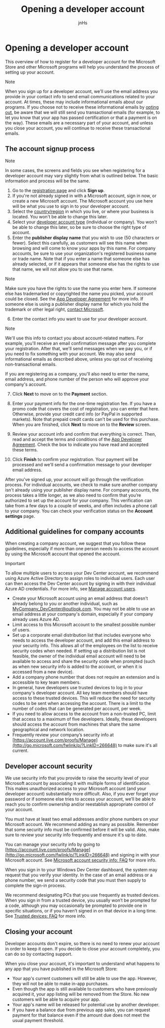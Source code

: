 ﻿---
author: jnHs
ms.assetid: 284EBA1F-BFB4-4CDA-9F05-4927CDACDAA7
title: Opening a developer account
description: This overview of how to register for a developer account for the Microsoft Store and other Microsoft programs will help you understand the process of setting up your account.
ms.author: wdg-dev-content
ms.date: 06/19/2017
ms.topic: article
ms.prod: windows
ms.technology: uwp
keywords: windows 10, uwp
---
# Opening a developer account

This overview of how to register for a developer account for the Microsoft Store and other Microsoft programs will help you understand the process of setting up your account.

> [!NOTE]
> When you sign up for a developer account, we'll use the email address you provide in your contact info to send email communications related to your account. At times, these may include informational emails about our programs. If you choose not to receive these informational emails by [opting out](http://go.microsoft.com/fwlink/p/?LinkId=533280), be aware that we will still send you transactional emails (for example, to let you know that your app has passed certification or that a payment is on the way). These emails are a necessary part of your account, and unless you close your account, you will continue to receive these transactional emails.

## The account signup process

> [!NOTE]
> In some cases, the screens and fields you see when registering for a developer account may vary slightly from what is outlined below. The basic information and process will be the same.

1.  Go to the [registration page](http://go.microsoft.com/fwlink/p/?LinkId=615100) and click **Sign up**.
2.  If you're not already signed in with a Microsoft account, sign in now, or create a new Microsoft account. The Microsoft account you use here will be what you use to sign in to your developer account.
3.  Select the [country/region](account-types-locations-and-fees.md#developer-account-and-app-submission-markets) in which you live, or where your business is located. You won't be able to change this later.
4.  Select your [developer account type](account-types-locations-and-fees.md) (individual or company). You won't be able to change this later, so be sure to choose the right type of account.
5.  Enter the **publisher display name** that you wish to use (50 characters or fewer). Select this carefully, as customers will see this name when browsing and will come to know your apps by this name. For company accounts, be sure to use your organization's registered business name or trade name. Note that if you enter a name that someone else has already selected, or if it appears that someone else has the rights to use that name, we will not allow you to use that name. 

  > [!NOTE]
  > Make sure you have the rights to use the name you enter here. If someone else has trademarked or copyrighted the name you picked, your account could be closed. See the [App Developer Agreement](https://msdn.microsoft.com/library/windows/apps/Hh694058) for more info. If someone else is using a publisher display name for which you hold the trademark or other legal right, [contact Microsoft](http://go.microsoft.com/fwlink/p/?LinkId=233777).    
6.  Enter the contact info you want to use for your developer account.

  > [!NOTE]
  > We'll use this info to contact you about account-related matters. For example, you'll receive an email confirmation message after you complete your registration. After that, we'll send messages when we pay you, or if you need to fix something with your account. We may also send informational emails as described above, unless you opt out of receiving non-transactional emails.

   If you are registering as a company, you'll also need to enter the name, email address, and phone number of the person who will approve your company's account.

7.  Click **Next** to move on to the **Payment** section.

8.  Enter your payment info for the one-time registration fee. If you have a promo code that covers the cost of registration, you can enter that here. Otherwise, provide your credit card info (or PayPal in supported markets). Note that prepaid credit cards can't be used for this purchase. When you are finished, click **Next** to move on to the **Review** screen.

9.  Review your account info and confirm that everything is correct. Then, read and accept the terms and conditions of the [App Developer Agreement](https://msdn.microsoft.com/library/windows/apps/Hh694058). Check the box to indicate you have read and accepted these terms.

10.  Click **Finish** to confirm your registration. Your payment will be processed and we'll send a confirmation message to your developer email address.

After you've signed up, your account will go through the verification process. For individual accounts, we check to make sure another company isn't already using your publisher display name. For company accounts, the process takes a little longer, as we also need to confirm that you’re authorized to set up the account for your company. This verification can take from a few days to a couple of weeks, and often includes a phone call to your company. You can check your verification status on the **Account settings** page. 

## Additional guidelines for company accounts

When creating a company account, we suggest that you follow these guidelines, especially if more than one person needs to access the account by using the Microsoft account that opened the account. 

> [!IMPORTANT]
> To allow multiple users to access your Dev Center account, we recommend using Azure Active Directory to assign roles to individual users. Each user can then access the Dev Center account by signing in with their individual Azure AD credentials. For more info, see [Manage account users](manage-account-users.md).

-   Create your Microsoft account using an email address that doesn't already belong to you or another individual, such as MyCompany_DevCenter@outlook.com. You may not be able to use an email address at your company's domain, especially if your company already uses Azure AD.
-   Limit access to this Microsoft account to the smallest possible number of users.
-   Set up a corporate email distribution list that includes everyone who needs to access the developer account, and add this email address to your security info. This allows all of the employees on the list to receive security codes when needed. If setting up a distribution list is not feasible, the owner of the individual email account will need to be available to access and share the security code when prompted (such as when new security info is added to the account, or when it is accessed from a new device).
-   Add a company phone number that does not require an extension and is accessible to key team members.
-   In general, have developers use trusted devices to log in to your company's developer account. All key team members should have access to these trusted devices. This will reduce the need for security codes to be sent when accessing the account. There is a limit to the number of codes that can be generated per account, per week.
-   If you need to allow access to the account from a non-trusted PC, limit that access to a maximum of five developers. Ideally, these developers should access the account from machines that share the same geographical and network location.
-   Frequently review your company’s security info at [https://account.live.com/proofs/Manage](http://go.microsoft.com/fwlink/p/?LinkID=266648) to make sure it's all current.

## Developer account security

We use security info that you provide to raise the security level of your Microsoft account by associating it with multiple forms of identification. This makes unauthorized access to your Microsoft account (and your developer account) substantially more difficult. Also, if you ever forget your password or if someone else tries to access your account, we’ll be able to reach you to confirm ownership and/or reestablish appropriate control of your account.

You must have at least two email addresses and/or phone numbers on your Microsoft account. We recommend adding as many as possible. Remember that some security info must be confirmed before it will be valid. Also, make sure to review your security info frequently and ensure it's up to date.

You can manage your security info by going to [https://account.live.com/proofs/Manage](http://go.microsoft.com/fwlink/p/?LinkID=266648) and signing in with your Microsoft account. See [Microsoft account security info: FAQ](http://go.microsoft.com/fwlink/p/?LinkID=272177) for more info.

When you sign in to your Windows Dev Center dashboard, the system may request that you verify your identity. In the case of an email address or a phone number, we send a security code that you must then supply to complete the sign-in process.

We recommend designating PCs that you use frequently as trusted devices. When you sign in from a trusted device, you usually won’t be prompted for a code, although you may occasionally be prompted to provide one in specific situations, or if you haven’t signed in on that device in a long time. See [Trusted devices: FAQ](http://go.microsoft.com/fwlink/p/?LinkID=331123) for more info.

## Closing your account

Developer accounts don't expire, so there is no need to renew your account in order to keep it open. If you decide to close your account completely, you can do so by contacting support.

When you close your account, it's important to understand what happens to any app that you have published in the Microsoft Store:

-   Your app's current customers will still be able to use the app. However, they will not be able to make in-app purchases.
-   Even though the app is still available to customers who have previously acquired it, your app listing will be removed from the Store. No new customers will be able to acquire your app.
-   Your app's name will be released for potential use by another developer.
-   If you have a balance due from previous app sales, you can request payment for that balance even if the amount due does not meet the usual payment threshold.


